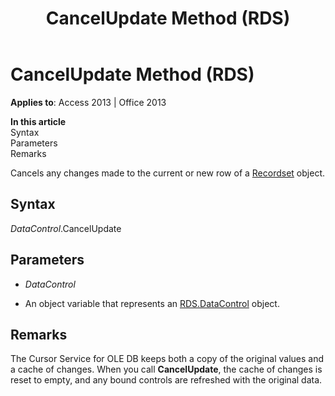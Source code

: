 ﻿---
title: CancelUpdate Method (RDS)
TOCTitle: CancelUpdate Method (RDS)
ms:assetid: 373a3feb-125d-915a-fd56-d4b04b20db54
ms:mtpsurl: https://msdn.microsoft.com/en-us/library/JJ249130(v=office.15)
ms:contentKeyID: 48544188
ms.date: 09/18/2015
mtps_version: v=office.15
---

# CancelUpdate Method (RDS)


**Applies to**: Access 2013 | Office 2013

**In this article**  
Syntax  
Parameters  
Remarks  

Cancels any changes made to the current or new row of a [Recordset](recordset-object-ado.md) object.

## Syntax

*DataControl*.CancelUpdate

## Parameters

  - *DataControl*

  - An object variable that represents an [RDS.DataControl](datacontrol-object-rds.md) object.

## Remarks

The Cursor Service for OLE DB keeps both a copy of the original values and a cache of changes. When you call **CancelUpdate**, the cache of changes is reset to empty, and any bound controls are refreshed with the original data.

